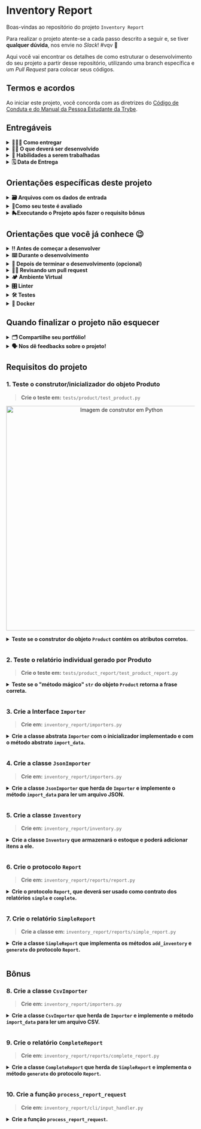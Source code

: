 # Inventory Report

Boas-vindas ao repositório do projeto `Inventory Report`

Para realizar o projeto atente-se a cada passo descrito a seguir e, se tiver **qualquer dúvida**, nos envie no _Slack_! #vqv 🚀

Aqui você vai encontrar os detalhes de como estruturar o desenvolvimento do seu projeto a partir desse repositório, utilizando uma branch específica e um _Pull Request_ para colocar seus códigos.

## Termos e acordos

Ao iniciar este projeto, você concorda com as diretrizes do [Código de Conduta e do Manual da Pessoa Estudante da Trybe](https://app.betrybe.com/learn/student-manual/codigo-de-conduta-da-pessoa-estudante).

## Entregáveis

<details>
<summary><strong>🤷🏽‍♀️ Como entregar</strong></summary>
  <br />

Para entregar o seu projeto você deverá criar um _Pull Request_ neste repositório.

Lembre-se que você pode consultar nosso conteúdo sobre [Git & GitHub](https://app.betrybe.com/learn/course/5e938f69-6e32-43b3-9685-c936530fd326/module/fc998c60-386e-46bc-83ca-4269beb17e17/section/fe827a71-3222-4b4d-a66f-ed98e09961af/day/1a530297-e176-4c79-8ed9-291ae2950540/lesson/2b2edce7-9c49-4907-92a2-aa571f823b79) e nosso [Blog - Git & GitHub](https://blog.betrybe.com/tecnologia/git-e-github/) sempre que precisar!

</details>

<details>
<summary><strong>🧑‍💻 O que deverá ser desenvolvido</strong></summary>
  <br />

Neste projeto, irá desenvolver um **gerador de relatórios**. O objetivo é receber arquivos contendo informações sobre um estoque específico e, em seguida, produzir um relatório abrangente com base nesses dados. Esses dados de estoque poderão ser obtidos de duas fontes:

-   Através da importação de um arquivo `CSV`;

-   Através da importação de um arquivo `JSON`;

Além disso, o relatório final possuirá duas versões: **simples** e **completa**.

</details>

<details>
  <summary><strong> 📝 Habilidades a serem trabalhadas </strong></summary>
  <br />

Neste projeto, verificamos se você é capaz de:

-   Aplicar conceitos de Programação Orientada a Objetos em Python;

-   Implementar leitura e escrita de arquivos `CSV` e `JSON` em Python;

</details>

<details>
  <summary><strong>🗓 Data de Entrega</strong></summary><br />
  
* Este projeto é individual;
* Serão `2` dias de projeto;
* Data para entrega no prazo regular: `06/10/2023 14:00`.

</details>

## Orientações específicas deste projeto

<details>
  <summary><strong>🗃️ Arquivos com os dados de entrada</strong></summary><br />
  
Dois formatos de importação estão disponíveis no diretório <code>data</code> dentro do diretório <code>inventory_report</code>. Confira o exemplo de formato eles:

<strong>Arquivos CSV</strong>
Os arquivos **CSV** são separados por vírgula, como no exemplo abaixo:

```CSV
id,product_name,company_name,manufacturing_date,expiration_date,serial_number,storage_instructions
1,cadeira,Target Corporation,2021-02-18,2025-09-17,CR25,empilhadas
2,mesa,"Galena Madeira, Inc.",2022-12-06,2026-12-25,FR29,desmontadas
3,abajur,Keen Iluminação,2019-12-22,2025-11-07,CZ09,em caixas
```

<strong>Arquivos JSON</strong>
Os arquivos JSON seguem o seguinte modelo:

```json
[
    {
        "id": "1",
        "product_name": "Borracha",
        "company_name": "Papelaria Solar",
        "manufacturing_date": "2021-07-04",
        "expiration_date": "2029-02-09",
        "serial_number": "FR48",
        "storage_instructions": "Ao abrigo de luz solar"
    }
]
```

</details>

<details>
  <summary>
    <b>📌Como seu teste é avaliado</b>
  </summary> 
  <br />

Seus testes precisam estar passando. Isso feito, o <strong>teste da Trybe</strong> irá avaliar se o <strong>seu teste</strong> passa quando recebe uma implementação correta e confirmará que ele está falhando em alguns casos em que deve falhar.

Para estes testes que esperemos que falhe, o requisito será considerado atendido quando a resposta do Pytest for <code>XFAIL(Expected Fail)</code>, ao invés de <code>PASS</code> ou <code>FAIL</code>.

</details>

<details>
  <summary><strong>🛼Executando o Projeto após fazer o requisito bônus</strong></summary>
  <br />
  
Após implementar o requisito bônus, seu programa deverá ser executável <strong>via linha de comando</strong>.

O comando a ser executado será `ir`. Para que ele funcione em seu ambiente é preciso antes instalar o próprio código como um pacote pip:
<code>pip install .</code>

Agora você poderá chamar o comando `ir` passando seus argumentos:

<code>ir - p `argumento1` -t `argumento2`</code>

-   **argumento1** deve receber o caminho de um diretório com os arquivos de estoque à serem importados. Os arquivos dentro do diretório podem ser `csv`s ou `json`s.

-   **argumento2** pode receber duas strings: `simple` ou `complete`, cada uma gerando o respectivo tipo de relatório.

</details>

## Orientações que você já conhece 😉

<details>
<summary><strong>‼ Antes de começar a desenvolver</strong></summary>
  <br />

1. Clone o repositório

-   Use o comando: `git clone git@github.com:tryber/python-028-python-projeto-inventory-report.git`
-   Entre na pasta do repositório que você acabou de clonar:
    -   `cd python-028-python-projeto-inventory-report`

2. Crie o ambiente virtual para o projeto

-   `python3 -m venv .venv && source .venv/bin/activate`

3. Instale as dependências

-   `python3 -m pip install -r dev-requirements.txt`

4. Crie uma branch a partir da branch `main`

-   Verifique que você está na branch `main`
    -   Exemplo: `git branch`
-   Se você não estiver, mude para a branch `main`
    -   Exemplo: `git checkout main`
-   Agora, crie uma branch à qual você vai submeter os `commits` do seu projeto:
    -   Você deve criar uma branch no seguinte formato: `nome-sobrenome-nome-do-projeto`;
    -   Exemplo: `git checkout -b maria-soares-lessons-learned`

5. Crie na raiz do projeto os arquivos que você precisará desenvolver:

-   Verifique que você está na raiz do projeto:
    -   Exemplo: `pwd` -> o retorno vai ser algo tipo _/Users/maria/code/**sd-0x-project-lessons-learned**_
-   Crie ou edite algum arquivo necessário ao projeto

6. Adicione as mudanças ao _stage_ do Git e faça um `commit`

-   Verifique que as mudanças ainda não estão no _stage_:
    -   Exemplo: `git status` (devem aparecer listados os novos arquivos em vermelho)
-   Adicione o novo arquivo ao _stage_ do Git:
    -   Exemplo:
        -   `git add .` (adicionando todas as mudanças - _que estavam em vermelho_ - ao stage do Git)
        -   `git status` (devem aparecer listados os arquivos em verde)
-   Faça o `commit` inicial:
    -   Exemplo:
        -   `git commit -m 'iniciando o projeto. VAMOS COM TUDO :rocket:'` (fazendo o primeiro commit)
        -   `git status` (deve aparecer uma mensagem tipo _nothing to commit_ )

7. Adicione a sua branch com o novo `commit` ao repositório remoto

-   Usando o exemplo anterior: `git push -u origin maria-soares-lessons-learned`

8. Crie um novo `Pull Request` _(PR)_

-   Vá até a página de _Pull Requests_ do repositório no GitHub em `<url_do_repositório>/pulls`:
    -   Clique no botão verde _"New pull request"_
    -   Clique na caixa de seleção _"Compare"_ e escolha a sua branch **com atenção**
-   Coloque um título para o seu _Pull Request_
    -   Exemplo: _"Cria tela de busca"_
-   Clique no botão verde _"Create pull request"_

-   Adicione uma descrição para o _Pull Request_, um título nítido que o identifique, e clique no botão verde _"Create pull request"_

 <img width="1335" alt="Exemplo de pull request" src="https://user-images.githubusercontent.com/42356399/166255109-b95e6eb4-2503-45e5-8fb3-cf7caa0436e5.png">

-   Volte até a página de _Pull Requests_ do repositório no GitHub em `<url_do_repositório>/pulls` e confira que o seu _Pull Request_ está criado

</details>

<details>
<summary><strong>⌨️ Durante o desenvolvimento</strong></summary>
  <br />

Faça `commits` das alterações que você fizer no código regularmente, pois assim você garante visibilidade para o time da Trybe e treina essa prática para o mercado de trabalho :) ;

-   Lembre-se de sempre após um (ou alguns) `commits` atualizar o repositório remoto;
-   Os comandos que você utilizará com mais frequência são:
    -   `git status` _(para verificar o que está em vermelho - fora do stage - e o que está em verde - no stage)_;
    -   `git add` _(para adicionar arquivos ao stage do Git)_;
    -   `git commit` _(para criar um commit com os arquivos que estão no stage do Git)_;
    -   `git push -u origin nome-da-branch` _(para enviar o commit para o repositório remoto na primeira vez que fizer o `push` de uma nova branch)_;
    -   `git push` _(para enviar o commit para o repositório remoto após o passo anterior)_.

</details>

<details>
<summary><strong>🤝 Depois de terminar o desenvolvimento (opcional)</strong></summary>
  <br />

Para sinalizar que o seu projeto está pronto para o _'Code Review'_ dos seus colegas, faça o seguinte:

-   Vá até a página **DO SEU** _Pull Request_, adicione a label de _'code-review'_ e marque seus colegas:

-   No menu à direita, clique no _link_ **'Labels'** e escolha a _label_ **code-review**;

-   No menu à direita, clique no _link_ **'Assignees'** e escolha **o seu usuário**;

-   No menu à direita, clique no _link_ **'Reviewers'** e digite `students`, selecione o time `tryber/students-sd-028-python`.

Caso tenha alguma dúvida, [aqui tem um vídeo explicativo](https://vimeo.com/362189205).

⚠️ **Lembre-se que garantir que todas as _issues_ comentadas pelo Linter estão resolvidas!** ⚠️

</details>

<details>
<summary><strong>🕵🏿 Revisando um pull request</strong></summary>
  <br />

Use o conteúdo sobre [Code Review](https://app.betrybe.com/learn/course/5e938f69-6e32-43b3-9685-c936530fd326/module/f04cdb21-382e-4588-8950-3b1a29afd2dd/section/b3af2f05-08e5-4b4a-9667-6f5f729c351d/lesson/36268865-fc46-40c7-92bf-cbded9af9006) para te ajudar a revisar os _Pull Requests_.

</details>

<details>
  <summary><strong>🏕️ Ambiente Virtual</strong></summary>
  <br />
  
O Python oferece um recurso chamado de ambiente virtual, que permite sua máquina rodar diferentes tipos de projetos com diferentes versões de bibliotecas sem conflitos. Da mesma forma que, por exemplo, o `npm` faz num projeto em _JavaScript_, garantindo que cada projeto tenha suas dependências e que eles não entrem em conflito.

1. Criar o ambiente virtual

```bash
python3 -m venv .venv
```

2. Ativar o ambiente virtual

```bash
source .venv/bin/activate
```

3. Instalar as dependências no ambiente virtual

```bash
python3 -m pip install -r dev-requirements.txt
```

Com o seu ambiente virtual ativo, as dependências serão instaladas neste ambiente. Quando precisar desativar o ambiente virtual, execute o comando `deactivate`. Lembre-se de ativar novamente quando voltar a trabalhar no projeto.

O arquivo `dev-requirements.txt` contém todas as dependências que serão utilizadas no projeto. Ele é como um `package.json` de um projeto `Node.js`.

Se o VS Code não reconhecer as dependências instaladas no ambiente virtual criado, será necessário informar o caminho do interpretador Python. Para isso, abra o VS Code e pressione `Ctrl + Shift + P` (no Mac, `Cmd + Shift + P`) e digite `Python: Select Interpreter`. Selecione o interpretador que possui o caminho `./.venv/bin/python` no nome.

</details>

<details>
<summary><strong>🎛 Linter</strong></summary>
  <br />

Para garantir a qualidade do código, vamos utilizar nesse projeto o linter `Flake8`. Assim o código estará alinhado com as boas práticas de desenvolvimento, sendo mais legível e de fácil manutenção! Para poder executar o `Flake8`, certifique-se de ter seguido os passos do tópico [**🏕️ Ambiente Virtual**] dentro do repositório.

Para rodá-lo localmente no repositório, execute o comando a seguir:

```bash
python3 -m flake8
```

Se a análise do `Flake8` encontrar problemas no seu código, tais problemas serão mostrados no seu terminal. Se não houver problema no seu código, nada será impresso no seu terminal.

Você pode também pode contar com a ajuda do `Flake8` no `VSCode`. Para isso, basta instalar a [extensão oficial do VS Code para a linguagem Python](https://marketplace.visualstudio.com/items?itemName=ms-python.python).

Em caso de dúvidas, confira o material na plataforma sobre [configuração do ambiente Python](https://app.betrybe.com/learn/course/5e938f69-6e32-43b3-9685-c936530fd326/module/f04cdb21-382e-4588-8950-3b1a29afd2dd/section/aa76abc8-b842-40d9-b5cc-baa960952129/lesson/dd80466d-31d4-4b35-bacf-d789e261fa7d).

⚠️ **PULL REQUESTS COM ISSUES NO LINTER NÃO SERÃO AVALIADAS. ATENTE-SE PARA RESOLVÊ-LAS ANTES DE FINALIZAR O DESENVOLVIMENTO!** ⚠️

</details>

<details>
  <summary><strong>🛠 Testes</strong></summary>
  <br />

Para executar os testes certifique-se de que você está com o ambiente virtual ativado.

<strong>Executar os testes</strong>

```bash
python3 -m pytest
```

O arquivo `pyproject.toml` já configura corretamente o `pytest`. Entretanto, caso você queira que os testes gerem uma saída mais verbosa completa, o comando é:

```bash
python3 -m pytest -s -vv
```

O `pytest` possui diversos parâmetros que podem ser utilizados para executar os testes de diferentes formas. Alguns exemplos são:

```bash
python3 -m pytest tests/test_nome_do_arquivo.py  # Executa todos os testes do arquivo de testes especificado
python3 -m pytest tests/test_nome_do_arquivo.py::test_nome_do_teste  # Executa apenas o teste especificado
python3 -m pytest -k expressao  # Executa apenas os testes que contém a expressão informada como substring
python3 -m pytest -x  # Executa os testes até encontrar o primeiro erro
```

Você pode combinar os parâmetros para executar os testes da forma que desejar! Para mais informações, consulte a [documentação do pytest](https://docs.pytest.org/en/6.2.x/contents.html).

</details>

<details>
  <summary><strong>🐳 Docker</strong></summary>
  <br />
  Caso queria executar os seus testes de projeto via `docker-compose`, ao invés de no ambiente virtual, execute o comando:

```bash
docker-compose run --rm inventory pytest
```

</details>

## Quando finalizar o projeto não esquecer

<details>
<summary><strong>🗂 Compartilhe seu portfólio!</strong></summary>
  <br />

Você sabia que o LinkedIn é a principal rede social profissional e compartilhar o seu aprendizado lá é muito importante para quem deseja construir uma carreira de sucesso? Compartilhe esse projeto no seu LinkedIn, marque o perfil da Trybe (@trybe) e mostre para a sua rede toda a sua evolução.

</details>

<details>
<summary><strong>🗣 Nos dê feedbacks sobre o projeto!</strong></summary>
  <br />

Ao finalizar e submeter o projeto, não se esqueça de avaliar sua experiência preenchendo o formulário.
**Leva menos de 3 minutos!**

[Formulário de avaliação do projeto](https://be-trybe.typeform.com/to/ZTeR4IbH#cohort_hidden=CH28-PYTHON&template=betrybe/python-0x-projeto-inventory-report)

</details>

## Requisitos do projeto

### 1. Teste o construtor/inicializador do objeto Produto

> **Crie o teste em:** `tests/product/test_product.py`

<p align="center">
    <img src="/.images/construtor.png " alt="Imagem de construtor em Python"  width="600"/>
</p>

<details>

**<summary>Teste se o construtor do objeto <code>Product</code> contém os atributos corretos.**

</summary>

Ao analisar o código do projeto, você encontrará a classe do objeto produto já implementada no arquivo `inventory_report/product.py`.

Para termos confiança em continuar as implementações, precisamos que você implemente o teste e certifique que o método `__init__` da classe `Product` esteja funcionando corretamente.

O nome deste teste deve ser `test_create_product` e ele deve verificar o correto preenchimento dos seguintes atributos:

-   `id`
-   `company_name`
-   `product_name`
-   `manufacturing_date`
-   `expiration_date`
-   `serial_number`
-   `storage_instructions`

**O que será testado:**

-   **1.1** - Se o teste valida que o atributo `id` existe na classe e é igual ao passado pelo construtor.
-   **1.2** - Se o teste valida que o atributo `company_name` existe na classe e é igual ao passado pelo construtor.
-   **1.3** - Se o teste valida que o atributo `product_name` existe na classe e é igual ao passado pelo construtor.
-   **1.4** - Se o teste valida que o atributo `manufacturing_date` existe na classe e é igual ao passado pelo construtor.
-   **1.5** - Se o teste valida que o atributo `expiration_date` existe na classe e é igual ao passado pelo construtor.
-   **1.6** - Se o teste valida que o atributo `serial_number` existe na classe e é igual ao passado pelo construtor.
-   **1.7** - Se o teste valida que o atributo `storage_instructions` existe na classe e é igual ao passado pelo construtor.

</details>

### 2. Teste o relatório individual gerado por Produto

> **Crie o teste em:** `tests/product_report/test_product_report.py`

<details>

**<summary>Teste se o "método mágico" <code>**str**</code> do objeto <code>Product</code> retorna a frase correta.**

</summary>

Boa notícia! Já implementamos o primeiro relatório no arquivo `inventory_report/product.py`, e também criamos uma frase com as informações do produto, que será útil para etiquetar o estoque. Para desenvolver esse relatório, utilizamos o método `__str__` do Python, que é chamado quando utilizamos a função `str(objeto)`.

Exemplo da frase:

**Trecho 1:** _The product `farinha`,_
**Trecho 2:** _with serial number `TY68 409C JJ43 ASD1 PL2F`,_
**Trecho 3:** _manufactured in `01-05-2021`_
**Trecho 4:** _by the company `Farinini`,_
**Trecho 5:** _valid until `02-06-2023`,_
**Trecho 6:** _must be stored according to the following instructions: `precisa ser armazenado em local protegido da luz`._

Agora, para garantirmos uma boa cobertura de testes, precisamos que você implemente o teste. O nome do teste deve ser `test_product_report`. Ele deve instanciar um objeto `Product` e verificar se a frase retornada está correta.

**O que será testado:**

-   **2.1** - Se seu teste verifica se o Trecho 1 do relatório está correto no texto base e no dado inserido nele.
-   **2.2** - Se seu teste verifica se o Trecho 2 do relatório está correto no texto base e no dado inserido nele.
-   **2.3** - Se seu teste verifica se o Trecho 3 do relatório está correto no texto base e no dado inserido nele.
-   **2.4** - Se seu teste verifica se o Trecho 4 do relatório está correto no texto base e no dado inserido nele.
-   **2.5** - Se seu teste verifica se o Trecho 5 do relatório está correto no texto base e no dado inserido nele.
-   **2.6** - Se seu teste verifica se o Trecho 6 do relatório está correto no texto base e no dado inserido nele.

</details>

### 3. Crie a Interface `Importer`

> **Crie em:** `inventory_report/importers.py`

<details>

**<summary>Crie a classe abstrata <code>Importer</code> com o inicializador implementado e com o método abstrato <code>import_data</code>.**

</summary>
  <br />

Como já temos o arquivo com os produtos, precisamos importar os dados. Em razão dos diversos formatos e para não repetir lógica, vamos criar uma classe abstrata que será responsável por definir como as classes importadoras dos dados dos arquivos serão.

Para isso, crie uma classe abstrata chamada `Importer`, que deve conter um método chamado `import_data`, que recebe o caminho do arquivo e retorna uma lista de produtos:

**O que será testado:**

-   **3.1** - Se a classe `Importer` é abstrata;
-   **3.2** - Se o método `__init__` não é abstrato;
-   **3.3** - Se o método `__init__` recebe `self` e `path`;
-   **3.4** - Se o tipo do `path` é `str`;
-   **3.5** - Se o método `import_data` é abstrato;
-   **3.6** - Se o método `import_data` recebe `self`;
-   **3.7** - Se o método `import_data` retorna uma lista de produtos;

</details>

### 4. Crie a classe `JsonImporter`

> **Crie em:** `inventory_report/importers.py`

<details>

**<summary>Crie a classe <code>JsonImporter</code> que herda de <code>Importer</code> e implemente o método <code>import_data</code> para ler um arquivo JSON.**

</summary>
  <br />

Agora que temos a interface, precisamos criar a classe que irá implementar o método `import_data` para ler um arquivo JSON. Para isso, crie uma classe chamada `JsonImporter`, que deve herdar da classe `Importer` e implementar o método `import_data`. Esse método, por sua vez, recebe o caminho do arquivo e retorna uma lista de produtos. A lista deve ser retornada como no formato abaixo:

```
[
  Product(
    id='1',
    product_name='Nicotine Polacrilex',
    company_name='Target Corporation',
    manufacturing_date='2021-02-18',
    expiration_date='2024-09-17',
    serial_number='CR25 1551 4467 2549 4402 1',
    storage_instructions='instrucao 1'
  ),

  Product(
    id='2',
    product_name='fentanyl citrate',
    company_name='Target Corporation',
    manufacturing_date='2020-12-06',
    expiration_date='2024-12-25',
    serial_number='FR29 5951 7573 74OY XKGX 6CSG D20',
    storage_instructions='instrucao 2'
  ),
  // ...
]
```

**O que será testado:**

-   **4.1** - Se a classe `JsonImporter` herda de `Importer`.
-   **4.2** - Se o método `import_data` importa corretamente um arquivo JSON válido.
-   **4.3** - Se o método `import_data` exporta os dados do JSON importado no formato apropriado.

</details>

### 5. Crie a classe `Inventory`

> **Crie em:** `inventory_report/inventory.py`

<details>

**<summary>Crie a classe <code>Inventory</code> que armazenará o estoque e poderá adicionar itens a ele.**

</summary>
  <br />

Com o nosso importador de dados feito, vamos criar a classe que representa um estoque para, a partir dele, gerar o nosso relatório! Atenção para as especificações:

-   A classe `Inventory` deve poder ser instanciada, de forma opcional, com uma lista de produtos.
-   Caso a lista não seja fornecida, a lista da instância deve ser inicializada como vazia.
-   A classe deve conter um método chamado `add_data`, que recebe uma lista de produtos e adiciona todos os produtos à lista de produtos da instância.
-   Além disso, a classe deve ter uma propriedade chamada `data`, que deve ser somente leitura e retornar uma cópia da lista de produtos da instância.

**O que será testado:**

-   **5.1** - Se o inicializador recebe dois parâmetros: `self` e `data`.
-   **5.2** - Se `data` tem a anotação de tipo `List[Products]` e é opcional.
-   **5.3** - Se `data` tem o valor padrão `None`.
-   **5.4** - Se `data` é inicializado com uma lista vazia quando o valor padrão é usado.
-   **5.5** - Se `data` recebe uma lista de produtos.
-   **5.6** - Se `data` é uma propriedade somente de leitura.
-   **5.7** - Se `add_data` recebe uma lista de produtos.
-   **5.8** - Se `add_data` adiciona todos os produtos da lista de produtos recebida por parâmetro à lista de produtos da instância.

</details>

### 6. Crie o protocolo `Report`

> **Crie em:** `inventory_report/reports/report.py`

<details>

**<summary>Crie o protocolo <code>Report</code>, que deverá ser usado como contrato dos relatórios <code>simple</code> e <code>complete</code>.**

</summary>
  <br />

Feita nossa classe de inventário, vamos usá-la para criar nossos relatórios! Visto que teremos dois formatos dele, primeiro vamos criar um contrato para todos os formatos respeitarem. Usaremos um protocolo para isso. Atenção à especificação:

-   No protocolo `Report` deve haver um método chamado `add_inventory` recebendo um parâmetro `inventory`, do tipo `Inventory`, classe criada no quinto requisito.

-   Deve haver um método chamado `generate` que retorna uma string.

**O que será testado:**


-   **6.1** - Se `add_inventory` recebe dois parâmetros: `self` e `inventory`.
-   **6.2** - Se `inventory` tem a anotação de tipo `Inventory`.
-   **6.3** - Se `generate` recebe `self`.
-   **6.4** - Se `generate` tem um retorno do tipo `str`.

</details>

### 7. Crie o relatório `SimpleReport`

> **Crie a classe em:** `inventory_report/reports/simple_report.py`

<details>

**<summary>Crie a classe <code>SimpleReport</code> que implementa os métodos <code>add_inventory</code> e <code>generate</code> do protocolo <code>Report</code>.**

</summary>
  <br />

A classe `SimpleReport` deve ser inicializada sem parâmetros, contudo, deve ter um atributo para armazenar cada um dos estoques que podem ser adicionados.

O método `add_inventory` deverá seguir o contrato do protocolo `Report` e deve ser capaz de adicionar um estoque ao atributo que armazena cada um dos estoques.

O método `generate` deve ser capaz de gerar o relatório a partir dos produtos que estão presentes em cada um dos estoques armazenados. Atenção às especificações:

-   Ao rodar os testes localmente, você terá um teste para cada validação de cada informação presente no relatório;
-   O método `add_inventory` deve receber um parâmetro que representa um `Inventory`, classe implementada no quinto requisito.
-   O método `generate` deverá retornar uma `string` de saída com o seguinte formato:

```txt
Oldest manufacturing date: YYYY-MM-DD
Closest expiration date: YYYY-MM-DD
Company with the largest inventory: NOME DA EMPRESA
```

-   A data de validade mais próxima considera somente itens que ainda não venceram.

**Dica:** O módulo [datetime](https://docs.python.org/3/library/datetime.html) pode te ajudar.

**O que será testado:**

-   **7.1** - Se o relatório traz corretamente a data de fabricação mais antiga dos estoques,
-   **7.2** - Se o relatório traz corretamente a data de validade mais próxima, descartando itens já vencidos, do estoque
-   **7.3** - Se o relatório traz corretamente a empresa com o maior estoque
-   **7.4** - Se o relatório é gerado no formato especificado.

</details>

## Bônus

### 8. Crie a classe `CsvImporter`

> **Crie em:** `inventory_report/importers.py`

<details>

**<summary>Crie a classe <code>CsvImporter</code> que herda de <code>Importer</code> e implemente o método <code>import_data</code> para ler um arquivo CSV.**

</summary>
  <br />

Para não ficarmos limitados a receber estoques em formato JSON, precisamos criar a classe que irá implementar o método `import_data` para ler um arquivo CSV. Para isso, crie uma classe chamada `CsvImporter`, que deve herdar da classe `Importer` e implementar o método `import_data`, que usa o caminho armazenado em um atributo para retornar uma lista de produtos.

**O que será testado:**

-   **8.1** - Se a classe `CsvImporter` herda de `Importer`.
-   **8.2** - Se o método `import_data` importa um arquivo CSV.

</details>

### 9. Crie o relatório `CompleteReport`

> **Crie em:** `inventory_report/reports/complete_report.py`

<details>

**<summary>Crie a classe <code>CompleteReport</code> que herda de <code>SimpleReport</code> e implementa o método <code>generate</code> do protocolo <code>Report</code>.**

</summary>
  <br />

O relatório completo deve ser gerado através do método `generate` escrito dentro da classe `CompleteReport` e que respeita o contrato criado no protocolo `Report`.

O método `generate` deve usar o atributo que armazena as lista de estoques para a estruturação do relatório e deverá retornar uma string formatada como um relatório. Atenção à especificação:

-   A classe `CompleteReport` deve herdar da classe `SimpleReport` e sobrescrever o método `generate`, de modo a especializar seu comportamento.

-   O método deverá retornar uma saída com o seguinte formato:

```bash
Oldest manufacturing date: YYYY-MM-DD
Closest expiration date: YYYY-MM-DD
Company with the largest inventory: NOME DA EMPRESA
Stocked products by company:
- Empresa 1: 2
- Empresa 2: 1
```

**O que será testado:**

-   **9.1** - Se o relatório simples funciona corretamente, aderente a todas as suas especificações.
-   **9.2** - Se o relatório completo retorna a data de fabricação mais antiga corretamente.
-   **9.3** - Se o relatório completo retorna a data de vencimento mais próxima corretamente, ignorando produtos já vencidos.
-   **9.4** - Se o relatório completo retorna a quantidade correta de produtos estocados por empresa.
-   **9.5** - Se o relatório completo é gerado com o formato especificado.

</details>

### 10. Crie a função `process_report_request`

> **Crie em:** `inventory_report/cli/input_handler.py`

<details>

**<summary>Crie a função <code>process_report_request</code>.**

</summary>
  <br />

Está na hora de ajustar a interface de linha de comando (_Command Line Interface_, ou _CLI_) para nossa aplicação que gera relatórios!

No arquivo `inventory_report/cli/__init__.py` já existe uma CLI implementada com a biblioteca [Typer](https://typer.tiangolo.com/) que está configurada para ser chamada da seguinte forma:

```sh
ir -p <caminho_da_pasta> -t <tipo_do_relatorio>
```

A implementação em `inventory_report/cli/__init__.py` (você não precisa alterar esse arquivo) irá chamar a função `process_report_request` que você deve implementar no arquivo `inventory_report/cli/input_handler.py`, com os seguintes argumentos:

- `file_paths: List[str]`: Lista de caminhos de arquivos dentro da pasta informada em `-p`;
- `report_type: str`: Tipo de relatório a ser gerado, informado em `-t`.

A função `process_report_request` deve retornar um relatório do tipo informado contendo os dados de todos os arquivos listados. Atenção às especificações:

-   A função `process_report_request` deve receber dois parâmetros: `file_paths: List[str]` e `report_type: str`;

-   Deverão ser usadas as classes dos requisitos anteriores para gerar o relatório adequado: `Inventory`, `CsvImporter`, `JsonImporter`, `SimpleReport` e `CompleteReport`;

-   Arquivos de extensões não suportadas devem ser ignorados;

-   Caso o tipo de relatório informado não seja suportado, deve ser levantado um `ValueError` com a mensagem `Report type is invalid.`;

**O que será testado:**

-   **10.1** - Se a função gera corretamente relatórios simples quando chamado com um arquivo `.json`.
-   **10.2** - Se a função gera corretamente relatórios simples quando chamado com um arquivo `.csv`.
-   **10.3** - Se a função gera corretamente relatórios simples quando chamado com mais de um arquivo.
-   **10.4** - Se a função gera corretamente relatórios completos quando chamado com um arquivo `.json`.
-   **10.5** - Se a função gera corretamente relatórios completos quando chamado com um arquivo `.csv`.
-   **10.6** - Se a função gera corretamente relatórios completos quando chamado com mais de um arquivo.
-   **10.7** - Se a função ignora arquivos de extensões não suportadas.
-   **10.8** - Se a função levanta um `ValueError` quando é passado um tipo de relatório inválido como parâmetro.

</details>
